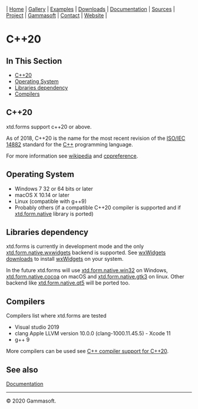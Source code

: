 | [Home](home.md) | [Gallery](gallery.md) | [Examples](examples.md) | [Downloads](downloads.md) | [Documentation](documentation.md) | [Sources](https://github.com/gammasoft71/xtd) | [Project](https://sourceforge.net/projects/xtdpro/) | [Gammasoft](gammasoft.md)  | [Contact](contact.md) | [Website](https://gammasoft71.wixsite.com/gammasoft) |

# C++20

## In This Section

* [C++20](#c++20)
* [Operating System](#operating-system)
* [Libraries dependency](#libraries-dependency)
* [Compilers](#compilers)

## C++20

xtd.forms support c++20 or above.

As of 2018, C++20 is the name for the most recent revision of the [ISO/IEC 14882](https://en.wikipedia.org/wiki/ISO/IEC_14882) standard for the [C++](https://en.wikipedia.org/wiki/C%2B%2B) programming language.

For more information see [wikipedia](https://en.wikipedia.org/wiki/C%2B%2B17) and [cppreference](https://en.cppreference.com/).

## Operating System

* Windows 7 32 or 64 bits or later
* macOS X 10.14 or later
* Linux (compatible with g++9)
* Probably others (if a compatible C++20 compiler is supported and if [xtd.form.native](../src/xtd_forms_native) library is ported)

## Libraries dependency

xtd.forms is currently in development mode and the only [xtd.form.native.wxwidgets](../src/xtd_forms_native_wxwidgets/README.md) backend is supported.
See [wxWidgets downloads](https://www.wxwidgets.org/downloads/) to install [wxWidgets](https://www.wxwidgets.org/)  on your system.

In the future xtd.forms will use [xtd.form.native.win32](../src/xtd_forms_native_win32/README.md) on Windows, [xtd.form.native.cocoa](../src/xtd_forms_native_cocoa/README.md) on macOS and [xtd.form.native.gtk3](../src/xtd_forms_native_gtk3/README.md) on linux. Other backend like [xtd.form.native.qt5](../src/xtd_forms_native_qt5/README.md) will be ported too.

## Compilers

Compilers list where xtd.forms are tested

* Visual studio 2019
* clang Apple LLVM version 10.0.0 (clang-1000.11.45.5) - Xcode 11
* g++ 9

More compilers can be used see [C++ compiler support for C++20](https://en.cppreference.com/w/cpp/compiler_support#cpp17).

## See also

[Documentation](documentation.md)

______________________________________________________________________________________________

© 2020 Gammasoft.
